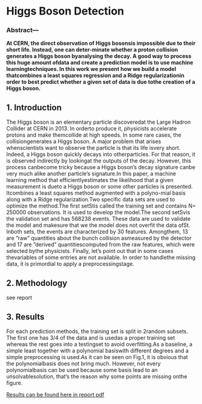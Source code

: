 # Higgs Boson Detection

### Abstract—
**At CERN, the direct observation of Higgs bosonsis impossible due to their short life. Instead, one can deter-minate whether a proton collision generates a Higgs boson byanalysing the decay. A good way to process this huge amount ofdata and create a prediction model is to use machine learningtechniques. In this work we present how we build a model thatcombines a least squares regression and a Ridge regularizationin order to best predict whether a given set of data is due tothe creation of a Higgs boson.**

## 1. Introduction
The  Higgs  boson  is  an  elementary  particle  discoveredat  the  Large  Hadron  Collider  at  CERN  in  2013.  In  orderto  produce  it,  physicists  accelerate  protons  and  make  themcollide  at  high  speeds.  In  some  rare  cases,  the  collisiongenerates a Higgs boson. A major problem that arises whenscientists  want  to  observe  the  particle  is  that  its  life  isvery short. Indeed, a Higgs boson quickly decays into otherparticles. For that reason, it is observed indirectly by lookingat  the  outputs  of  the  decay.  However,  this  process  canbecome tricky because a Higgs boson’s decay signature canbe very much alike another particle’s signature.In  this  paper,  a  machine  learning  method  that  efficientlyestimates  the  likelihood  that  a  given  measurement  is  dueto  a  Higgs  boson  or  some  other  particles  is  presented.  Itcombines a least squares method augmented with a polyno-mial basis along with a Ridge regularization.Two  specific  data  sets  are  used  to  optimize  the  method.The  first  setStis  called  the  training  set  and  contains N= 250000 observations. It is used to develop the model.The  second  setSvis  the  validation  set  and  has  568238 events. These data are used to validate the model and makesure  that  we  the  model  does  not  overfit  the  data  ofSt.  Inboth sets, the events are characterized by 30 features. Amongthem,  13  are  ”raw”  quantities  about  the  bunch  collision  asmeasured  by  the  detector  and  17  are  ”derived”  quantitiescomputed  from  the  raw  features,  which  were  selected  bythe physicists. Finally, let’s point out that in some cases thevariables of some entries are not available. In order to handlethe  missing  data,  it  is  primordial  to  apply  a  preprocessingstage.

## 2. Methodology
see report

## 3. Results
For each prediction methods, the training set is split in 2random subsets. The first one has 3/4 of the data and is usedas a proper training set whereas the rest goes into a testingset to avoid overfitting.As a baseline, a simple least together with a polynomial basiswith  different  degrees  and  a  simple  preprocessing  is  used.As it can be seen on Fig.1, it is obvious that the polynomialbasis does not bring much. However, not every polynomialbasis can be used because some basis lead to an unsolvablesolution, that’s the reason why some points are missing onthe figure.  



[Results can be found here in report pdf](HiggsBoson_detection/report/bazinga-submission.pdf)

